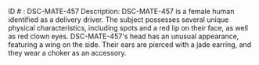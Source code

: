 ID # : DSC-MATE-457
Description: DSC-MATE-457 is a female human identified as a delivery driver. The subject possesses several unique physical characteristics, including spots and a red lip on their face, as well as red clown eyes. DSC-MATE-457's head has an unusual appearance, featuring a wing on the side. Their ears are pierced with a jade earring, and they wear a choker as an accessory.